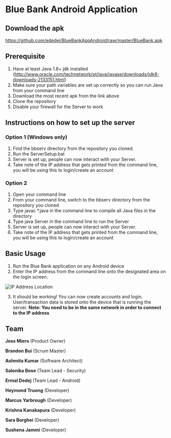 # Blue Bank Android Application

## Download the apk
https://github.com/ededej/BlueBankAppAndroid/raw/master/BlueBank.apk

## Prerequisite

1. Have at least Java 1.8+ jdk installed (http://www.oracle.com/technetwork/pt/java/javase/downloads/jdk8-downloads-2133151.html)
2. Make sure your path variables are set up correctly so you can run Java from your command line
3. Download the most recent apk from the link above
4. Clone the repository
5. Disable your firewall for the Server to work

## Instructions on how to set up the server
### Option 1 (Windows only)

1. Find the bbserv directory from the repository you cloned.
2. Run the ServerSetup.bat
3. Server is set up, people can now interact with your Server.
4. Take note of the IP address that gets printed from the command line, you will be using this to login/create an account

### Option 2

1. Open your command line
2. From your command line, switch to the bbserv directory from the repository you cloned
3. Type javac *.java in the command line to compile all Java files in the directory
4. Type java Server in the command line to run the Server
5. Server is set up, people can now interact with your Server.
6. Take note of the IP address that gets printed from the command line, you will be using this to login/create an account

## Basic Usage

1. Run the Blue Bank application on any Android device
2. Enter the IP address from the command line onto the designated area on the login screen.

![IP Address Location](https://github.com/ededej/BlueBankAppAndroid/blob/master/images/instructionsimg.png?raw=true)

3. It should be working! You can now create accounts and login. User/transaction data is stored onto the device that is running the server. **Note: You need to be in the same network in order to connect to the IP address**

## Team

**Jess Miers** (Product Owner)

**Brandon Bui** (Scrum Master)

**Ashmita Kumar** (Software Architect)

**Salonika Bose** (Team Lead - Security)

**Ermal Dedej** (Team Lead - Android)

**Heymond Truong** (Developer)

**Marcus Yarbrough** (Developer)

**Krishna Kanakapura** (Developer)

**Sara Borghei** (Developer)

**Sushena Jammi** (Developer)
